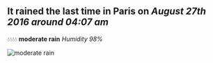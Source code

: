 ## It rained the last time in Paris on *August 27th 2016 around 04:07 am*
💧💧💧💧  **moderate rain** *Humidity 98%*

![moderate rain](http://openweathermap.org/img/w/10n.png)
